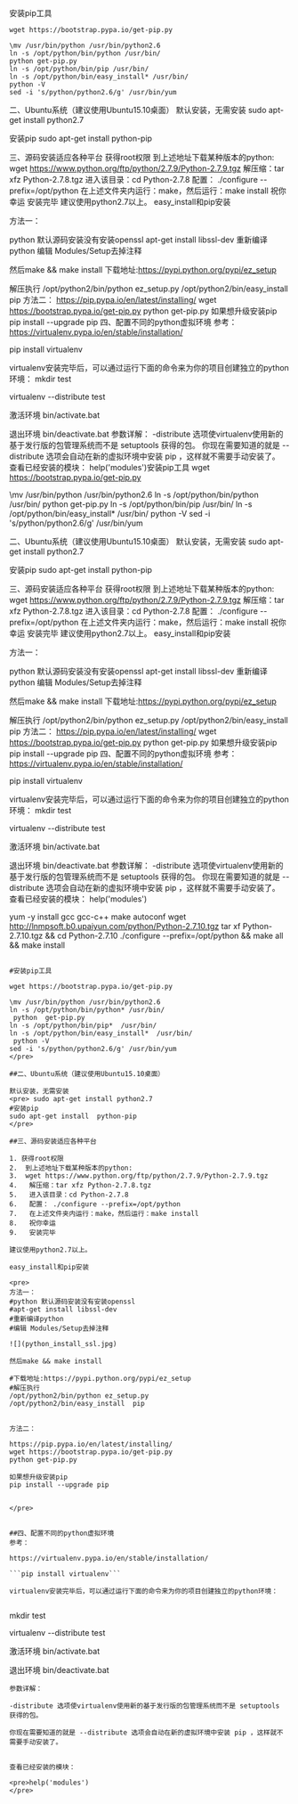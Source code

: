 安装pip工具

```
wget https://bootstrap.pypa.io/get-pip.py

\mv /usr/bin/python /usr/bin/python2.6 
ln -s /opt/python/bin/python /usr/bin/
python get-pip.py
ln -s /opt/python/bin/pip /usr/bin/
ln -s /opt/python/bin/easy_install* /usr/bin/
python -V
sed -i 's/python/python2.6/g' /usr/bin/yum
```

二、Ubuntu系统（建议使用Ubuntu15.10桌面）
默认安装，无需安装
 sudo apt-get install python2.7

安装pip
sudo apt-get install python-pip 

三、源码安装适应各种平台
获得root权限
到上述地址下载某种版本的python:
wget https://www.python.org/ftp/python/2.7.9/Python-2.7.9.tgz
解压缩：tar xfz Python-2.7.8.tgz
进入该目录：cd Python-2.7.8
配置： ./configure --prefix=/opt/python
在上述文件夹内运行：make，然后运行：make install
祝你幸运
安装完毕
建议使用python2.7以上。
easy_install和pip安装

方法一：

python 默认源码安装没有安装openssl
apt-get install libssl-dev
重新编译python
编辑 Modules/Setup去掉注释


然后make && make install
下载地址:https://pypi.python.org/pypi/ez_setup

解压执行
/opt/python2/bin/python ez_setup.py 
/opt/python2/bin/easy_install pip
方法二：
https://pip.pypa.io/en/latest/installing/
wget https://bootstrap.pypa.io/get-pip.py
python get-pip.py
如果想升级安装pip
pip install --upgrade pip
四、配置不同的python虚拟环境
参考：
https://virtualenv.pypa.io/en/stable/installation/

pip install virtualenv

virtualenv安装完毕后，可以通过运行下面的命令来为你的项目创建独立的python环境：
mkdir test

virtualenv --distribute test

激活环境
bin/activate.bat

退出环境
bin/deactivate.bat
参数详解：
-distribute 选项使virtualenv使用新的基于发行版的包管理系统而不是 setuptools 获得的包。
你现在需要知道的就是 --distribute 选项会自动在新的虚拟环境中安装 pip ，这样就不需要手动安装了。
查看已经安装的模块：
help('modules')安装pip工具
wget https://bootstrap.pypa.io/get-pip.py

\mv /usr/bin/python /usr/bin/python2.6 
ln -s /opt/python/bin/python /usr/bin/
python get-pip.py
ln -s /opt/python/bin/pip /usr/bin/
ln -s /opt/python/bin/easy_install* /usr/bin/
python -V
sed -i 's/python/python2.6/g' /usr/bin/yum

二、Ubuntu系统（建议使用Ubuntu15.10桌面）
默认安装，无需安装
 sudo apt-get install python2.7

安装pip
sudo apt-get install python-pip 

三、源码安装适应各种平台
获得root权限
到上述地址下载某种版本的python:
wget https://www.python.org/ftp/python/2.7.9/Python-2.7.9.tgz
解压缩：tar xfz Python-2.7.8.tgz
进入该目录：cd Python-2.7.8
配置： ./configure --prefix=/opt/python
在上述文件夹内运行：make，然后运行：make install
祝你幸运
安装完毕
建议使用python2.7以上。
easy_install和pip安装

方法一：

python 默认源码安装没有安装openssl
apt-get install libssl-dev
重新编译python
编辑 Modules/Setup去掉注释


然后make && make install
下载地址:https://pypi.python.org/pypi/ez_setup

解压执行
/opt/python2/bin/python ez_setup.py 
/opt/python2/bin/easy_install pip
方法二：
https://pip.pypa.io/en/latest/installing/
wget https://bootstrap.pypa.io/get-pip.py
python get-pip.py
如果想升级安装pip
pip install --upgrade pip
四、配置不同的python虚拟环境
参考：
https://virtualenv.pypa.io/en/stable/installation/

pip install virtualenv

virtualenv安装完毕后，可以通过运行下面的命令来为你的项目创建独立的python环境：
mkdir test

virtualenv --distribute test

激活环境
bin/activate.bat

退出环境
bin/deactivate.bat
参数详解：
-distribute 选项使virtualenv使用新的基于发行版的包管理系统而不是 setuptools 获得的包。
你现在需要知道的就是 --distribute 选项会自动在新的虚拟环境中安装 pip ，这样就不需要手动安装了。
查看已经安装的模块：
help('modules')

yum -y install gcc gcc-c++ make autoconf
wget http://lnmpsoft.b0.upaiyun.com/python/Python-2.7.10.tgz
tar xf Python-2.7.10.tgz && cd Python-2.7.10
./configure --prefix=/opt/python &&  make all  &&  make install


```

#安装pip工具

wget https://bootstrap.pypa.io/get-pip.py

\mv /usr/bin/python /usr/bin/python2.6 
ln -s /opt/python/bin/python* /usr/bin/
 python  get-pip.py
ln -s /opt/python/bin/pip*  /usr/bin/
ln -s /opt/python/bin/easy_install*  /usr/bin/
 python -V
sed -i 's/python/python2.6/g' /usr/bin/yum
</pre>

##二、Ubuntu系统（建议使用Ubuntu15.10桌面）

默认安装，无需安装
<pre> sudo apt-get install python2.7
#安装pip
sudo apt-get install  python-pip 
</pre>

##三、源码安装适应各种平台

1. 获得root权限
2.  到上述地址下载某种版本的python: 
3.  wget https://www.python.org/ftp/python/2.7.9/Python-2.7.9.tgz
4.   解压缩：tar xfz Python-2.7.8.tgz
5.   进入该目录：cd Python-2.7.8
6.   配置： ./configure --prefix=/opt/python
7.   在上述文件夹内运行：make，然后运行：make install
8.   祝你幸运
9.   安装完毕

建议使用python2.7以上。

easy_install和pip安装

<pre>
方法一：
#python 默认源码安装没有安装openssl
#apt-get install libssl-dev
#重新编译python
#编辑 Modules/Setup去掉注释

![](python_install_ssl.jpg)

然后make && make install

#下载地址:https://pypi.python.org/pypi/ez_setup
#解压执行
/opt/python2/bin/python ez_setup.py 
/opt/python2/bin/easy_install  pip


方法二：

https://pip.pypa.io/en/latest/installing/
wget https://bootstrap.pypa.io/get-pip.py
python get-pip.py

如果想升级安装pip
pip install --upgrade pip


</pre>


##四、配置不同的python虚拟环境
参考：

https://virtualenv.pypa.io/en/stable/installation/

```pip install virtualenv```

virtualenv安装完毕后，可以通过运行下面的命令来为你的项目创建独立的python环境：
 
```
mkdir test
 
virtualenv --distribute test

激活环境
bin/activate.bat

退出环境
bin/deactivate.bat

```
参数详解：

-distribute 选项使virtualenv使用新的基于发行版的包管理系统而不是 setuptools 获得的包。

你现在需要知道的就是 --distribute 选项会自动在新的虚拟环境中安装 pip ，这样就不需要手动安装了。


查看已经安装的模块：

<pre>help('modules')
</pre>

